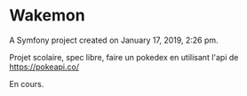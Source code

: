 Wakemon
=======

A Symfony project created on January 17, 2019, 2:26 pm.

Projet scolaire, spec libre, faire un pokedex en utilisant l'api de 
https://pokeapi.co/

En cours.
